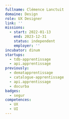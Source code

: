 ```yaml
---
fullname: Clémence Lanctuit
domaine: Design
role: UX Designer
link: ''
missions:
  - start: 2022-01-13
    end: 2023-12-31
    status: independent
    employer: ''
incubator: dinum
startups:
  - tdb-apprentissage
  - api.apprentissage
previously:
  - dematapprentissage
  - catalogue-apprentissage
  - api.apprentissage
  - docurba
badges:
  - segur
competences:
  - UX
  - UI
---
```

